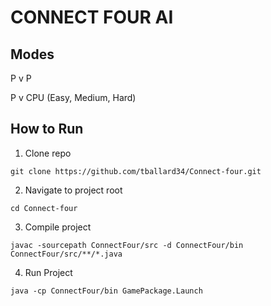 # CONNECT FOUR AI

## Modes
P v P <br>

P v CPU (Easy, Medium, Hard) <br>

## How to Run

1. Clone repo
```
git clone https://github.com/tballard34/Connect-four.git
```

2. Navigate to project root
```
cd Connect-four
```

3. Compile project
```
javac -sourcepath ConnectFour/src -d ConnectFour/bin ConnectFour/src/**/*.java
```

4. Run Project
```
java -cp ConnectFour/bin GamePackage.Launch
```
